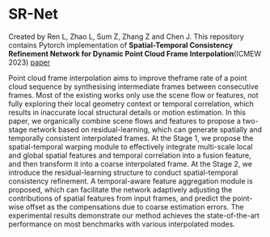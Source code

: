 # SR-Net
Created by Ren L, Zhao L, Sum Z, Zhang Z and Chen J.
This repository contains Pytorch implementation of **Spatial-Temporal Consistency Refinement Network for Dynamic Point Cloud Frame Interpolation**(ICMEW 2023) [paper](https://ieeexplore.ieee.org/document/10222006)

Point cloud frame interpolation aims to improve theframe rate of a point cloud sequence by synthesising intermediate frames between consecutive frames. Most of the existing works only use the scene flow or features, not fully exploring their local geometry context or temporal correlation, which results in inaccurate local structural details or motion estimation. In this paper, we organically combine scene flows and features to propose a two-stage network based on residual-learning, which can generate spatially and temporally consistent interpolated frames. At the Stage 1, we propose the spatial-temporal warping module to effectively integrate multi-scale local and global spatial features and temporal correlation into a fusion feature, and then transform it into a coarse interpolated frame. At the Stage 2, we introduce the residual-learning structure to conduct spatial-temporal consistency refinement. A temporal-aware feature aggregation module is proposed, which can facilitate the network adaptively adjusting the contributions of spatial features from input frames, and predict the point-wise offset as the compensations due to coarse estimation errors. The experimental results demonstrate our method achieves the state-of-the-art performance on most benchmarks with various interpolated modes.

